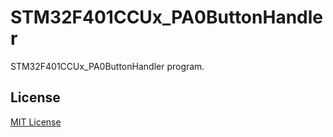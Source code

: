 # STM32F401CCUx_PA0ButtonHandler
STM32F401CCUx_PA0ButtonHandler program.

## License
[MIT License](https://github.com/mytechnotalent/STM32F401CCUx_PA0ButtonHandler/blob/main/LICENSE)
